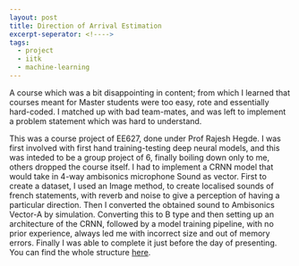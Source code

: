 ```yaml
---
layout: post
title: Direction of Arrival Estimation
excerpt-seperator: <!---->
tags:
  - project
  - iitk
  - machine-learning
---
```

A course which was a bit disappointing in content; from which I learned that courses meant for Master students were too easy, rote and essentially hard-coded. I matched up with bad team-mates, and was left to implement a problem statement which was hard to understand.

<!---->

This was a course project of EE627, done under Prof Rajesh Hegde. I was first involved with first hand training-testing deep neural models, and this was inteded to be a group project of 6, finally boiling down only to me, others dropped the course itself. I had to implement a CRNN model that would take in 4-way ambisonics microphone Sound as vector. First to create a dataset, I used an Image method, to create localised sounds of french statements, with reverb and noise to give a perception of having a particular direction. Then I converted the obtained sound to Ambisonics Vector-A by simulation. Converting this to B type and then setting up an architecture of the CRNN, followed by a model training pipeline, with no prior experience, always led me with incorrect size and out of memory errors. Finally I was able to complete it just before the day of presenting. You can find the whole structure [here](https://github.com/ba-13/Courses/tree/main/EE627/foa-doa).
